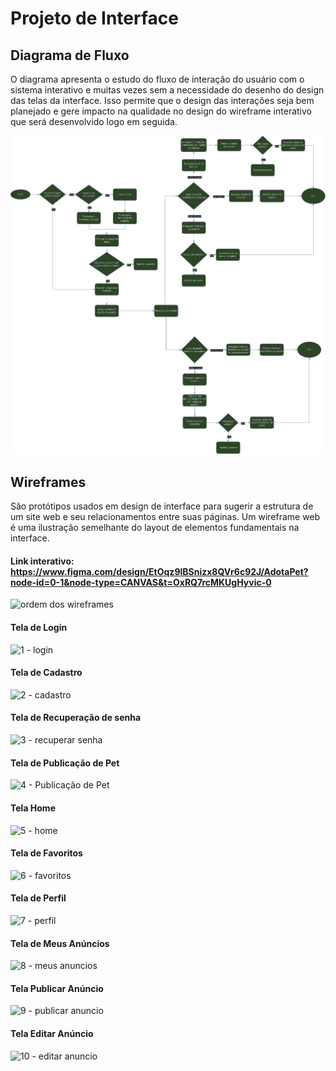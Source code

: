 
# Projeto de Interface

## Diagrama de Fluxo

O diagrama apresenta o estudo do fluxo de interação do usuário com o sistema interativo e  muitas vezes sem a necessidade do desenho do design das telas da interface. Isso permite que o design das interações seja bem planejado e gere impacto na qualidade no design do wireframe interativo que será desenvolvido logo em seguida.

![Diagrama de Fluxo](img/diagrama_de_fluxo.png)

## Wireframes

São protótipos usados em design de interface para sugerir a estrutura de um site web e seu relacionamentos entre suas páginas. Um wireframe web é uma ilustração semelhante do layout de elementos fundamentais na interface.

#### Link interativo: https://www.figma.com/design/EtOqz9lBSnizx8QVr6c92J/AdotaPet?node-id=0-1&node-type=CANVAS&t=OxRQ7rcMKUgHyvic-0


 
![ordem dos wireframes](https://github.com/user-attachments/assets/b7bfe577-c37e-41b8-9af2-f776915d5178)

#### Tela de Login
![1 - login](https://github.com/user-attachments/assets/41b4850d-ef7d-4087-afe0-9fa0b4d8366c)

#### Tela de Cadastro
![2 - cadastro](https://github.com/user-attachments/assets/da46dcef-5f1e-4e35-b907-a2c7d4538567)

#### Tela de Recuperação de senha
![3 - recuperar senha](https://github.com/user-attachments/assets/cb7dea10-4f05-4748-81a1-388080487d1d)

#### Tela de Publicação de Pet
![4 - Publicação de Pet](https://github.com/user-attachments/assets/56f6e92e-bb10-4a95-9c4f-70259c8f6e65)

#### Tela Home
![5 - home](https://github.com/user-attachments/assets/8292d24e-fbb1-4567-b265-2ae9a9d5e44a)

#### Tela de Favoritos
![6 - favoritos](https://github.com/user-attachments/assets/2b5d5c71-926f-4596-883d-709760dc1962)

#### Tela de Perfil
![7 - perfil](https://github.com/user-attachments/assets/eb57b0b6-7654-421d-8cf8-fbb1702d58ed)

#### Tela de Meus Anúncios 
![8 - meus anuncios](https://github.com/user-attachments/assets/67479858-d381-4847-859e-b676538d084a)

#### Tela Publicar Anúncio
![9 - publicar anuncio](https://github.com/user-attachments/assets/1ae7cbbb-cef4-4840-b590-f5e3d99dcf16)

#### Tela Editar Anúncio
![10 - editar anuncio](https://github.com/user-attachments/assets/30b2f85e-afa5-4c84-8c46-819d7ae544db)
